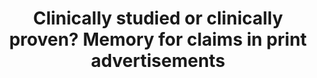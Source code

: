 ---
authors: 'Murphy, D. H., <strong>Schwartz, S. T.</strong>, Alberts, K. O., Siegel, A. L. M., Carone, B. J., Castel, A. D., & Drolet, A.'
pubDate: 'June 23 2023'
title: 'Clinically studied or clinically proven? Memory for claims in print advertisements'
journal: 'Applied Cognitive Psychology'
pages: '1-9'
doi: 'https://doi.org/10.1002/acp.4106'
doiOn: '[doi]'
pdf: 'https://www.researchgate.net/publication/373191455_Clinically_studied_or_clinically_proven_Memory_for_claims_in_print_advertisements'
pdfOn: '[pdf]'
osf: 'https://osf.io/6hya3/?view_only=503efdc974d54e83879c8bbfdb3abb2b'
osfOn: '[OSF]'
---